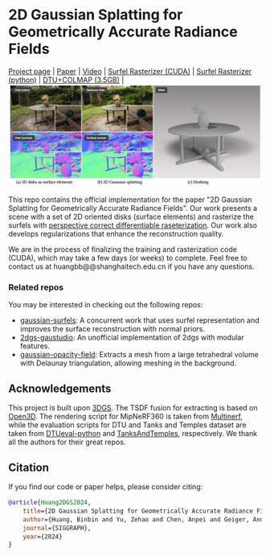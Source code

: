 # 2D Gaussian Splatting for Geometrically Accurate Radiance Fields

[Project page](https://surfsplatting.github.io/) | [Paper](https://arxiv.org/pdf/2403.17888) | [Video](https://www.youtube.com/watch?v=oaHCtB6yiKU) | [Surfel Rasterizer (CUDA)](https://github.com/hbb1/diff-surfel-rasterization) | [Surfel Rasterizer (python)](https://colab.research.google.com/drive/1qoclD7HJ3-o0O1R8cvV3PxLhoDCMsH8W?usp=sharing) | [DTU+COLMAP (3.5GB)](https://drive.google.com/drive/folders/1SJFgt8qhQomHX55Q4xSvYE2C6-8tFll9) |<br>
![Teaser image](assets/teaser.jpg)

This repo contains the official implementation for the paper "2D Gaussian Splatting for Geometrically Accurate Radiance Fields". Our work presents a scene with a set of 2D oriented disks (surface elements) and rasterize the surfels with [perspective correct differentiable raseterization](https://colab.research.google.com/drive/1qoclD7HJ3-o0O1R8cvV3PxLhoDCMsH8W?usp=sharing). Our work also develops regularizations that enhance the reconstruction quality.

We are in the process of finalizing the training and rasterization code (CUDA), which may take a few days (or weeks) to complete. Feel free to contact us at huangbb@@shanghaitech.edu.cn if you have any questions.


### Related repos
You may be interested in checking out the following repos:
- [gaussian-surfels](https://turandai.github.io/projects/gaussian_surfels/index.html): A concurrent work that uses surfel representation and improves the surface reconstruction with normal priors.
- [2dgs-gaustudio](https://github.com/hugoycj/2dgs-gaustudio): An unofficial implementation of 2dgs with modular features.
- [gaussian-opacity-field](https://github.com/autonomousvision/gaussian-opacity-fields): Extracts a mesh from a large tetrahedral volume with Delaunay triangulation, allowing meshing in the background.

## Acknowledgements
This project is built upon [3DGS](https://github.com/graphdeco-inria/gaussian-splatting). The TSDF fusion for extracting is based on [Open3D](https://github.com/isl-org/Open3D). The rendering script for MipNeRF360 is taken from [Multinerf](https://github.com/google-research/multinerf/), while the evaluation scripts for DTU and Tanks and Temples dataset are taken from [DTUeval-python](https://github.com/jzhangbs/DTUeval-python) and [TanksAndTemples](https://github.com/isl-org/TanksAndTemples/tree/master/python_toolbox/evaluation), respectively. We thank all the authors for their great repos. 


## Citation
If you find our code or paper helps, please consider citing:
```bibtex
@article{Huang2DGS2024,
    title={2D Gaussian Splatting for Geometrically Accurate Radiance Fields},
    author={Huang, Binbin and Yu, Zehao and Chen, Anpei and Geiger, Andreas and Gao, Shenghua},
    journal={SIGGRAPH},
    year={2024}
}
```